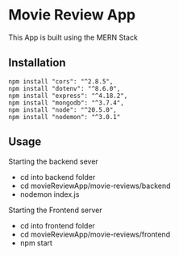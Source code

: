 # Movie Review App

This App is built using the MERN Stack

## Installation

```npm
npm install "cors": "^2.8.5",
npm install "dotenv": "^8.6.0",
npm install "express": "^4.18.2",
npm install "mongodb": "^3.7.4",
npm install "node": "^20.5.0",
npm install "nodemon": "^3.0.1"
```

## Usage

Starting the backend sever
 - cd into backend folder
 - cd movieReviewApp/movie-reviews/backend
 - nodemon index.js

Starting the Frontend server
 - cd into frontend folder
 - cd movieReviewApp/movie-reviews/frontend 
 - npm start
